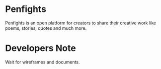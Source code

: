 # Penfights
Penfights is an open platform for creators to share their creative work like poems, stories, quotes and much more.

# Developers Note
Wait for wireframes and documents.
